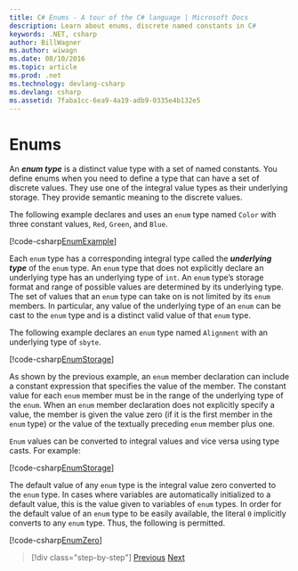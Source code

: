 ```yaml
---
title: C# Enums - A tour of the C# language | Microsoft Docs
description: Learn about enums, discrete named constants in C#
keywords: .NET, csharp 
author: BillWagner
ms.author: wiwagn
ms.date: 08/10/2016
ms.topic: article
ms.prod: .net
ms.technology: devlang-csharp
ms.devlang: csharp
ms.assetid: 7faba1cc-6ea9-4a19-adb9-0335e4b132e5
---
```

	
# Enums

An ***enum type*** is a distinct value type with a set of named constants. You define enums when you need to define a type that can have a set of discrete values. They use one of the integral value types as their underlying storage. They provide semantic meaning to the discrete values.

The following example declares and uses an `enum` type named `Color` with three constant values, `Red`, `Green`, and `Blue`.

[!code-csharp[EnumExample](../../../samples/snippets/csharp/tour/enums/Program.cs#L3-L36)]

Each `enum` type has a corresponding integral type called the ***underlying type*** of the `enum` type. An `enum` type that does not explicitly declare an underlying type has an underlying type of `int`. An `enum` type’s storage format and range of possible values are determined by its underlying type. The set of values that an `enum` type can take on is not limited by its `enum` members. In particular, any value of the underlying type of an `enum` can be cast to the `enum` type and is a distinct valid value of that `enum` type.

The following example declares an `enum` type named `Alignment` with an underlying type of `sbyte`.

[!code-csharp[EnumStorage](../../../samples/snippets/csharp/tour/enums/Program.cs#L38-L43)]

As shown by the previous example, an `enum` member declaration can include a constant expression that specifies the value of the member. The constant value for each `enum` member must be in the range of the underlying type of the `enum`. When an `enum` member declaration does not explicitly specify a value, the member is given the value zero (if it is the first member in the `enum` type) or the value of the textually preceding `enum` member plus one.

`Enum` values can be converted to integral values and vice versa using type casts. For example:

[!code-csharp[EnumStorage](../../../samples/snippets/csharp/tour/enums/Program.cs#L49-L50)]

The default value of any `enum` type is the integral value zero converted to the `enum` type. In cases where variables are automatically initialized to a default value, this is the value given to variables of `enum` types. In order for the default value of an `enum` type to be easily available, the literal `0` implicitly converts to any `enum` type. Thus, the following is permitted.

[!code-csharp[EnumZero](../../../samples/snippets/csharp/tour/enums/Program.cs#L58-L58)]

>[!div class="step-by-step"]
[Previous](interfaces.md)
[Next](delegates.md)
